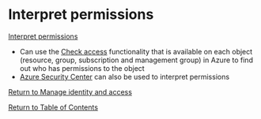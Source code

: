 # Interpret permissions

[Interpret permissions](https://docs.microsoft.com/en-us/azure/role-based-access-control/overview#how-azure-rbac-determines-if-a-user-has-access-to-a-resource)

* Can use the [Check access](https://docs.microsoft.com/en-us/azure/role-based-access-control/check-access) functionality that is available on each object (resource, group, subscription and management group) in Azure to find out who has permissions to the object
* [Azure Security Center](https://docs.microsoft.com/en-us/azure/security-center/security-center-permissions) can also be used to interpret permissions

[Return to Manage identity and access](README.md)

[Return to Table of Contents](../README.md)